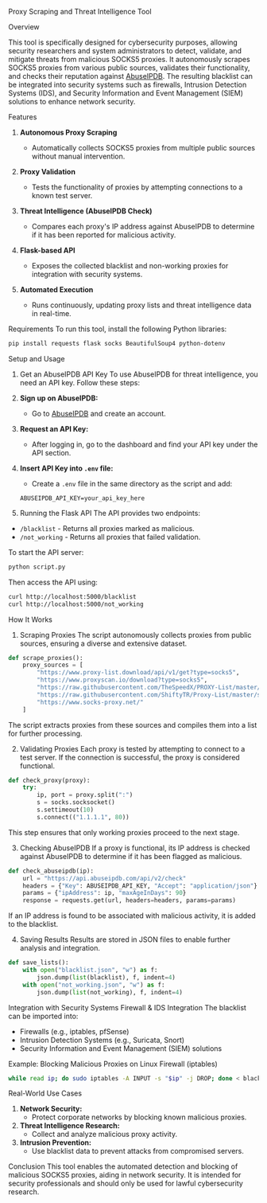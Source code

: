 Proxy Scraping and Threat Intelligence Tool



Overview

This tool is specifically designed for cybersecurity purposes, allowing security researchers and system administrators to detect,
validate, and mitigate threats from malicious SOCKS5 proxies. It autonomously scrapes SOCKS5 proxies from various public sources,
validates their functionality, and checks their reputation against [AbuseIPDB](https://www.abuseipdb.com/). The resulting blacklist 
can be integrated into security systems such as firewalls, Intrusion Detection Systems (IDS), and Security Information and 
Event Management (SIEM) solutions to enhance network security.

Features

1. **Autonomous Proxy Scraping**
   - Automatically collects SOCKS5 proxies from multiple public sources without manual intervention.
   
2. **Proxy Validation**
   - Tests the functionality of proxies by attempting connections to a known test server.
   
3. **Threat Intelligence (AbuseIPDB Check)**
   - Compares each proxy's IP address against AbuseIPDB to determine if it has been reported for malicious activity.
   
4. **Flask-based API**
   - Exposes the collected blacklist and non-working proxies for integration with security systems.

5. **Automated Execution**
   - Runs continuously, updating proxy lists and threat intelligence data in real-time.

Requirements
To run this tool, install the following Python libraries:
```sh
pip install requests flask socks BeautifulSoup4 python-dotenv
```

Setup and Usage

1. Get an AbuseIPDB API Key
To use AbuseIPDB for threat intelligence, you need an API key. Follow these steps:

1. **Sign up on AbuseIPDB:**
   - Go to [AbuseIPDB](https://www.abuseipdb.com/) and create an account.
2. **Request an API Key:**
   - After logging in, go to the dashboard and find your API key under the API section.
3. **Insert API Key into `.env` file:**
   - Create a `.env` file in the same directory as the script and add:
   ```
   ABUSEIPDB_API_KEY=your_api_key_here
   ```

2. Running the Flask API
The API provides two endpoints:
- `/blacklist` - Returns all proxies marked as malicious.
- `/not_working` - Returns all proxies that failed validation.

To start the API server:
```sh
python script.py
```
Then access the API using:
```sh
curl http://localhost:5000/blacklist
curl http://localhost:5000/not_working
```

How It Works

1. Scraping Proxies
The script autonomously collects proxies from public sources, ensuring a diverse and extensive dataset.
```python
def scrape_proxies():
    proxy_sources = [
        "https://www.proxy-list.download/api/v1/get?type=socks5",
        "https://www.proxyscan.io/download?type=socks5",
        "https://raw.githubusercontent.com/TheSpeedX/PROXY-List/master/socks5.txt",
        "https://raw.githubusercontent.com/ShiftyTR/Proxy-List/master/socks5.txt",
        "https://www.socks-proxy.net/"
    ]
```
The script extracts proxies from these sources and compiles them into a list for further processing.

2. Validating Proxies
Each proxy is tested by attempting to connect to a test server. If the connection is successful, the proxy is considered functional.
```python
def check_proxy(proxy):
    try:
        ip, port = proxy.split(":")
        s = socks.socksocket()
        s.settimeout(10)
        s.connect(("1.1.1.1", 80))
```
This step ensures that only working proxies proceed to the next stage.

3. Checking AbuseIPDB
If a proxy is functional, its IP address is checked against AbuseIPDB to determine if it has been flagged as malicious.
```python
def check_abuseipdb(ip):
    url = "https://api.abuseipdb.com/api/v2/check"
    headers = {"Key": ABUSEIPDB_API_KEY, "Accept": "application/json"}
    params = {"ipAddress": ip, "maxAgeInDays": 90}
    response = requests.get(url, headers=headers, params=params)
```
If an IP address is found to be associated with malicious activity, it is added to the blacklist.

4. Saving Results
Results are stored in JSON files to enable further analysis and integration.
```python
def save_lists():
    with open("blacklist.json", "w") as f:
        json.dump(list(blacklist), f, indent=4)
    with open("not_working.json", "w") as f:
        json.dump(list(not_working), f, indent=4)
```

Integration with Security Systems
Firewall & IDS Integration
The blacklist can be imported into:
- Firewalls (e.g., iptables, pfSense)
- Intrusion Detection Systems (e.g., Suricata, Snort)
- Security Information and Event Management (SIEM) solutions

Example: Blocking Malicious Proxies on Linux Firewall (iptables)
```sh
while read ip; do sudo iptables -A INPUT -s "$ip" -j DROP; done < blacklist.json
```

Real-World Use Cases

1. **Network Security:**
   - Protect corporate networks by blocking known malicious proxies.
2. **Threat Intelligence Research:**
   - Collect and analyze malicious proxy activity.
3. **Intrusion Prevention:**
   - Use blacklist data to prevent attacks from compromised servers.

Conclusion
This tool enables the automated detection and blocking of malicious SOCKS5 proxies, aiding in network security. 
It is intended for security professionals and should only be used for lawful cybersecurity research.
